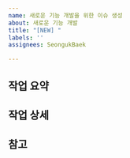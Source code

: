 ```yaml
---
name: 새로운 기능 개발을 위한 이슈 생성
about: 새로운 기능 개발
title: "[NEW] "
labels: ''
assignees: SeongukBaek

---
```


## 작업 요약

## 작업 상세

## 참고

